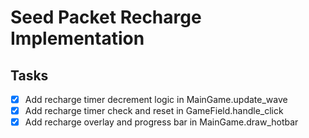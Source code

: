 # Seed Packet Recharge Implementation

## Tasks
- [x] Add recharge timer decrement logic in MainGame.update_wave
- [x] Add recharge timer check and reset in GameField.handle_click
- [x] Add recharge overlay and progress bar in MainGame.draw_hotbar
